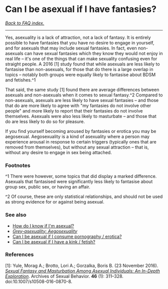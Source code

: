 # Can I be asexual if I have fantasies?

[*Back to FAQ index.*](w/asexuality/faq)

---

Yes, asexuality is a lack of attraction, not a lack of fantasy. It is entirely possible to have fantasies that you have no desire to engage in yourself, and for asexuals that may include sexual fantasies. In fact, even non-asexuals can have sexual fantasies which they know they would not enjoy in real life – it's one of the things that can make sexuality confusing even for straight people. A 2016 [1] study found that while asexuals are less likely to fantasise than non-asexuals, for those that do there is a large overlap in topics – notably both groups were equally likely to fantasise about BDSM and fetishes.^1

That said, the same study [1] found there are average differences between asexuals and non-asexuals when it comes to sexual fantasy.^2 Compared to non-asexuals, asexuals are less likely to have sexual fantasies – and those that do are more likely to agree with "my fantasies do not involve other people" and more likely to report that their fantasies do not involve themselves. Asexuals were also less likely to masturbate – and those that do are less likely to do so for pleasure.

If you find yourself becoming aroused by fantasies or erotica you may be aegosexual. Aegosexuality is a kind of asexuality where a person may experience arousal in response to certain triggers (typically ones that are removed from themselves), but without any sexual attraction – that is, without any desire to engage in sex being attached.

### Footnotes

^1 There were however, some topics that did display a marked difference. Asexuals that fantasised were significantly less likely to fantasise about group sex, public sex, or having an affair.

^2 Of course, these are only statistical relationships, and should not be used as strong evidence for or against being asexual.

### See also

* [How do I know if I'm asexual?](w/asexuality/faq/how_do_i_know)
* [*Grey-asexuality: Aegosexuality*](w/asexuality/grey-asexuality#wiki_aegosexuality)
* [Can I be asexual if I consume pornography / erotica?](w/asexuality/faq/can_i_be_asexual_if_i_use_pornography)
* [Can I be asexual if I have a kink / fetish?](w/asexuality/faq/can_i_be_asexual_if_i_have_a_kink)

### References

[1]: Yule, Morag A.; Brotto, Lori A.; Gorzalka, Boris B. (23 November 2016). [*Sexual Fantasy and Masturbation Among Asexual Individuals: An In-Depth Exploration*](https://link.springer.com/article/10.1007%2Fs10508-016-0870-8). Archives of Sexual Behavior. **46** (1): 311–328. doi:10.1007/s10508-016-0870-8.